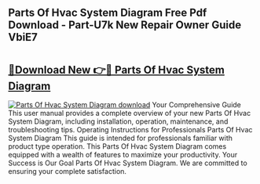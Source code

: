 ## Parts Of Hvac System Diagram Free Pdf Download - Part-U7k New Repair Owner Guide VbiE7

# <h2><a href="http://dfoky4.blite.top/?on=Parts+Of+Hvac+System+Diagram">🔗Download New 👉🔴 Parts Of Hvac System Diagram</a></h2>

[![Parts Of Hvac System Diagram download](https://i.imgur.com/lujVjoI.png)](http://dfoky4.blite.top/?on=Parts+Of+Hvac+System+Diagram)
Your Comprehensive Guide This user manual provides a complete overview of your new Parts Of Hvac System Diagram, including installation, operation, maintenance, and troubleshooting tips. Operating Instructions for Professionals Parts Of Hvac System Diagram This guide is intended for professionals familiar with product type operation. This Parts Of Hvac System Diagram comes equipped with a wealth of features to maximize your productivity. Your Success is Our Goal Parts Of Hvac System Diagram. We are committed to ensuring your complete satisfaction.
